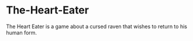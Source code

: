 # The-Heart-Eater
The Heart Eater is a game about a cursed raven that wishes to return to his human form.
